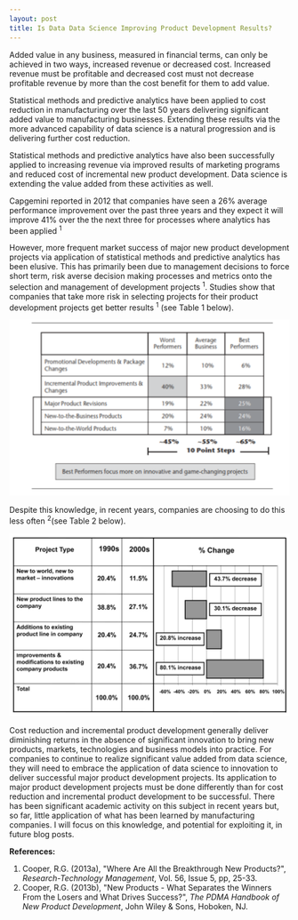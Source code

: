 ```yaml
---
layout: post
title: Is Data Data Science Improving Product Development Results?
---
```


Added value in any business, measured in financial terms, can only be achieved in two ways, increased revenue or decreased cost.  Increased revenue must be profitable and decreased cost must not decrease profitable revenue by more than the cost benefit for them to add value.  

Statistical methods and predictive analytics have been applied to cost reduction in manufacturing over the last 50 years delivering significant added value to manufacturing businesses.  Extending these results via the more advanced capability of data science is a natural progression and is delivering further cost reduction.

Statistical methods and predictive analytics have also been successfully applied to increasing revenue via improved results of marketing programs and reduced cost of incremental new product development. Data science is extending the value added from these activities as well.

Capgemini reported in 2012 that companies have seen a 26% average performance improvement over the past three years and they expect it will improve 41% over the the next three for processes where analytics has been applied <sup>1</sup>

However, more frequent market success of major new product development projects via application of statistical methods and predictive analytics has been elusive.   This has primarily been due to management decisions to force short term, risk averse decision making processes and metrics onto the selection and management of development projects <sup>1</sup>.  Studies show that companies that take more risk in selecting projects for their product development projects get better results <sup>1</sup> (see Table 1 below).

![image](./images/development_portfolio_comparison2.png)

Despite this knowledge, in recent years, companies are choosing to do this less often <sup>2</sup>(see Table 2 below).

![image](./images/development_portfolio_comparison.png)

Cost reduction and incremental product development generally deliver diminishing returns in the absence of significant innovation to bring new products, markets, technologies and business models into practice.  For companies to continue to realize significant value added from data science, they will need to embrace the application of data science to innovation to deliver successful major product development projects.  Its application to major product development projects must be done differently than for cost reduction and incremental product development to be successful.  There has been significant academic activity on this subject in recent years but, so far, little application of what has been learned by manufacturing companies.  I will focus on this knowledge, and potential for exploiting it, in future blog posts.

**References:**
1. Cooper, R.G. (2013a), "Where Are All the Breakthrough New Products?", *Research-Technology Management*, Vol. 56, Issue 5, pp, 25-33.
2. Cooper, R.G. (2013b), "New Products - What Separates the Winners From the Losers and What Drives Success?", *The PDMA Handbook of New Product Development*, John Wiley & Sons, Hoboken, NJ.
